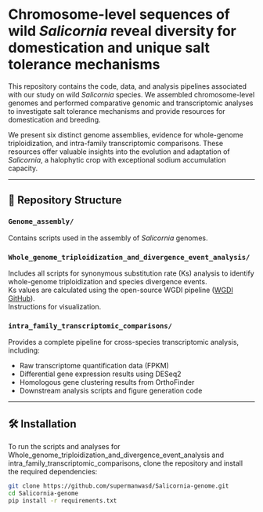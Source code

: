# Chromosome-level sequences of wild *Salicornia* reveal diversity for domestication and unique salt tolerance mechanisms

This repository contains the code, data, and analysis pipelines associated with our study on wild *Salicornia* species. We assembled chromosome-level genomes and performed comparative genomic and transcriptomic analyses to investigate salt tolerance mechanisms and provide resources for domestication and breeding.

We present six distinct genome assemblies, evidence for whole-genome triploidization, and intra-family transcriptomic comparisons. These resources offer valuable insights into the evolution and adaptation of *Salicornia*, a halophytic crop with exceptional sodium accumulation capacity.

---

## 📁 Repository Structure

### `Genome_assembly/`  
Contains scripts used in the assembly of *Salicornia* genomes.

### `Whole_genome_triploidization_and_divergence_event_analysis/`  
Includes all scripts for synonymous substitution rate (Ks) analysis to identify whole-genome triploidization and species divergence events.  
Ks values are calculated using the open-source WGDI pipeline ([WGDI GitHub](https://github.com/SunPengChuan/WGDI)).  
Instructions for visualization.

### `intra_family_transcriptomic_comparisons/`  
Provides a complete pipeline for cross-species transcriptomic analysis, including:
- Raw transcriptome quantification data (FPKM)
- Differential gene expression results using DESeq2
- Homologous gene clustering results from OrthoFinder
- Downstream analysis scripts and figure generation code

---

## 🛠️ Installation

To run the scripts and analyses for Whole_genome_triploidization_and_divergence_event_analysis and intra_family_transcriptomic_comparisons, clone the repository and install the required dependencies:

```bash
git clone https://github.com/supermanwasd/Salicornia-genome.git
cd Salicornia-genome
pip install -r requirements.txt
